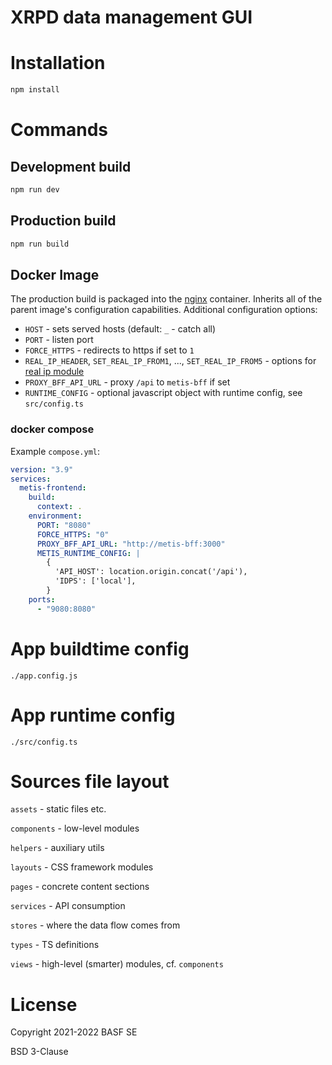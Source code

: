# XRPD data management GUI

# Installation

```sh
npm install
```

# Commands

## Development build

```sh
npm run dev
```

## Production build

```sh
npm run build
```

## Docker Image

The production build is packaged into the [nginx](https://hub.docker.com/_/nginx)
container. Inherits all of the parent image's configuration capabilities.
Additional configuration options:

- `HOST` - sets served hosts (default: `_` - catch all)
- `PORT` - listen port
- `FORCE_HTTPS` - redirects to https if set to `1`
- `REAL_IP_HEADER`, `SET_REAL_IP_FROM1`, ..., `SET_REAL_IP_FROM5` - options for
  [real ip module](https://nginx.org/en/docs/http/ngx_http_realip_module.html)
- `PROXY_BFF_API_URL` - proxy `/api` to `metis-bff` if set
- `RUNTIME_CONFIG` - optional javascript object with runtime config, see `src/config.ts`

### docker compose

Example `compose.yml`:

```yaml
version: "3.9"
services:
  metis-frontend:
    build:
      context: .
    environment:
      PORT: "8080"
      FORCE_HTTPS: "0"
      PROXY_BFF_API_URL: "http://metis-bff:3000"
      METIS_RUNTIME_CONFIG: |
        {
          'API_HOST': location.origin.concat('/api'),
          'IDPS': ['local'],
        }
    ports:
      - "9080:8080"
```

# App buildtime config

`./app.config.js`

# App runtime config

`./src/config.ts`

# Sources file layout

`assets` - static files etc.

`components` - low-level modules

`helpers` - auxiliary utils

`layouts` - CSS framework modules

`pages` - concrete content sections

`services` - API consumption

`stores` - where the data flow comes from

`types` - TS definitions

`views` - high-level (smarter) modules, cf. `components`

# License

Copyright 2021-2022 BASF SE

BSD 3-Clause
